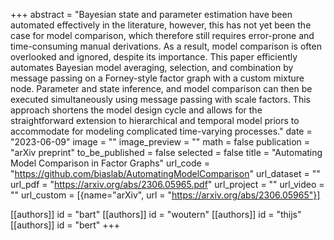 +++
abstract = "Bayesian state and parameter estimation have been automated effectively in the literature, however, this has not yet been the case for model comparison, which therefore still requires error-prone and time-consuming manual derivations. As a result, model comparison is often overlooked and ignored, despite its importance. This paper efficiently automates Bayesian model averaging, selection, and combination by message passing on a Forney-style factor graph with a custom mixture node. Parameter and state inference, and model comparison can then be executed simultaneously using message passing with scale factors. This approach shortens the model design cycle and allows for the straightforward extension to hierarchical and temporal model priors to accommodate for modeling complicated time-varying processes."
date = "2023-06-09"
image = ""
image_preview = ""
math = false
publication = "arXiv preprint"
to_be_published = false
selected = false
title = "Automating Model Comparison in Factor Graphs"
url_code = "https://github.com/biaslab/AutomatingModelComparison"
url_dataset = ""
url_pdf = "https://arxiv.org/abs/2306.05965.pdf"
url_project = ""
url_video = ""
url_custom = [{name="arXiv", url = "https://arxiv.org/abs/2306.05965"}]

[[authors]]
    id = "bart"
[[authors]]
    id = "woutern"
[[authors]]
    id = "thijs"
[[authors]]
    id = "bert"
+++
